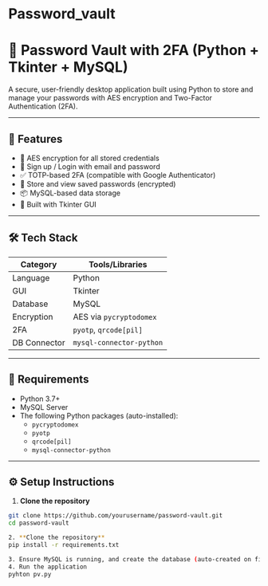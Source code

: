 # Password_vault
# 🔐 Password Vault with 2FA (Python + Tkinter + MySQL)

A secure, user-friendly desktop application built using Python to store and manage your passwords with AES encryption and Two-Factor Authentication (2FA).

---

## 🚀 Features

- 🔐 AES encryption for all stored credentials
- 👤 Sign up / Login with email and password
- ✅ TOTP-based 2FA (compatible with Google Authenticator)
- 🧾 Store and view saved passwords (encrypted)
- 📦 MySQL-based data storage
- 🎨 Built with Tkinter GUI

---

## 🛠️ Tech Stack

| Category        | Tools/Libraries                     |
|----------------|--------------------------------------|
| Language        | Python                              |
| GUI             | Tkinter                             |
| Database        | MySQL                               |
| Encryption      | AES via `pycryptodomex`             |
| 2FA             | `pyotp`, `qrcode[pil]`              |
| DB Connector    | `mysql-connector-python`            |

---

## 🧰 Requirements

- Python 3.7+
- MySQL Server
- The following Python packages (auto-installed):
  - `pycryptodomex`
  - `pyotp`
  - `qrcode[pil]`
  - `mysql-connector-python`

---

## ⚙️ Setup Instructions



1. **Clone the repository**

```bash
git clone https://github.com/yourusername/password-vault.git
cd password-vault

2. **Clone the repository**
pip install -r requirements.txt

3. Ensure MySQL is running, and create the database (auto-created on first run).
4. Run the application
pyhton pv.py






